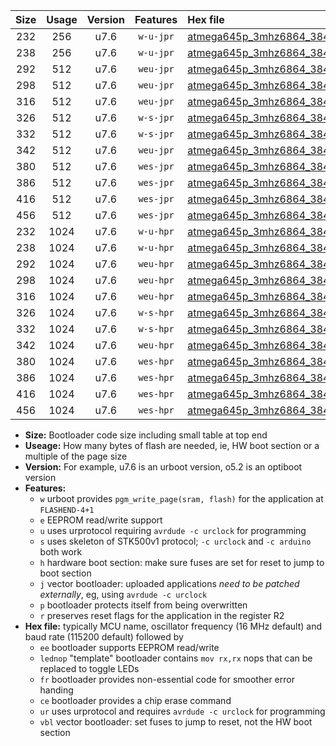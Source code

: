 |Size|Usage|Version|Features|Hex file|
|:-:|:-:|:-:|:-:|:--|
|232|256|u7.6|`w-u-jpr`|[atmega645p_3mhz6864_38400bps_ur_vbl.hex](https://raw.githubusercontent.com/stefanrueger/urboot/main/bootloaders/atmega645p/fcpu_3mhz6864/38400_bps/atmega645p_3mhz6864_38400bps_ur_vbl.hex)|
|238|256|u7.6|`w-u-jpr`|[atmega645p_3mhz6864_38400bps_lednop_ur_vbl.hex](https://raw.githubusercontent.com/stefanrueger/urboot/main/bootloaders/atmega645p/fcpu_3mhz6864/38400_bps/atmega645p_3mhz6864_38400bps_lednop_ur_vbl.hex)|
|292|512|u7.6|`weu-jpr`|[atmega645p_3mhz6864_38400bps_ee_ur_vbl.hex](https://raw.githubusercontent.com/stefanrueger/urboot/main/bootloaders/atmega645p/fcpu_3mhz6864/38400_bps/atmega645p_3mhz6864_38400bps_ee_ur_vbl.hex)|
|298|512|u7.6|`weu-jpr`|[atmega645p_3mhz6864_38400bps_ee_lednop_ur_vbl.hex](https://raw.githubusercontent.com/stefanrueger/urboot/main/bootloaders/atmega645p/fcpu_3mhz6864/38400_bps/atmega645p_3mhz6864_38400bps_ee_lednop_ur_vbl.hex)|
|316|512|u7.6|`weu-jpr`|[atmega645p_3mhz6864_38400bps_ee_lednop_fr_ur_vbl.hex](https://raw.githubusercontent.com/stefanrueger/urboot/main/bootloaders/atmega645p/fcpu_3mhz6864/38400_bps/atmega645p_3mhz6864_38400bps_ee_lednop_fr_ur_vbl.hex)|
|326|512|u7.6|`w-s-jpr`|[atmega645p_3mhz6864_38400bps_vbl.hex](https://raw.githubusercontent.com/stefanrueger/urboot/main/bootloaders/atmega645p/fcpu_3mhz6864/38400_bps/atmega645p_3mhz6864_38400bps_vbl.hex)|
|332|512|u7.6|`w-s-jpr`|[atmega645p_3mhz6864_38400bps_lednop_vbl.hex](https://raw.githubusercontent.com/stefanrueger/urboot/main/bootloaders/atmega645p/fcpu_3mhz6864/38400_bps/atmega645p_3mhz6864_38400bps_lednop_vbl.hex)|
|342|512|u7.6|`weu-jpr`|[atmega645p_3mhz6864_38400bps_ee_lednop_fr_ce_ur_vbl.hex](https://raw.githubusercontent.com/stefanrueger/urboot/main/bootloaders/atmega645p/fcpu_3mhz6864/38400_bps/atmega645p_3mhz6864_38400bps_ee_lednop_fr_ce_ur_vbl.hex)|
|380|512|u7.6|`wes-jpr`|[atmega645p_3mhz6864_38400bps_ee_vbl.hex](https://raw.githubusercontent.com/stefanrueger/urboot/main/bootloaders/atmega645p/fcpu_3mhz6864/38400_bps/atmega645p_3mhz6864_38400bps_ee_vbl.hex)|
|386|512|u7.6|`wes-jpr`|[atmega645p_3mhz6864_38400bps_ee_lednop_vbl.hex](https://raw.githubusercontent.com/stefanrueger/urboot/main/bootloaders/atmega645p/fcpu_3mhz6864/38400_bps/atmega645p_3mhz6864_38400bps_ee_lednop_vbl.hex)|
|416|512|u7.6|`wes-jpr`|[atmega645p_3mhz6864_38400bps_ee_lednop_fr_vbl.hex](https://raw.githubusercontent.com/stefanrueger/urboot/main/bootloaders/atmega645p/fcpu_3mhz6864/38400_bps/atmega645p_3mhz6864_38400bps_ee_lednop_fr_vbl.hex)|
|456|512|u7.6|`wes-jpr`|[atmega645p_3mhz6864_38400bps_ee_lednop_fr_ce_vbl.hex](https://raw.githubusercontent.com/stefanrueger/urboot/main/bootloaders/atmega645p/fcpu_3mhz6864/38400_bps/atmega645p_3mhz6864_38400bps_ee_lednop_fr_ce_vbl.hex)|
|232|1024|u7.6|`w-u-hpr`|[atmega645p_3mhz6864_38400bps_ur.hex](https://raw.githubusercontent.com/stefanrueger/urboot/main/bootloaders/atmega645p/fcpu_3mhz6864/38400_bps/atmega645p_3mhz6864_38400bps_ur.hex)|
|238|1024|u7.6|`w-u-hpr`|[atmega645p_3mhz6864_38400bps_lednop_ur.hex](https://raw.githubusercontent.com/stefanrueger/urboot/main/bootloaders/atmega645p/fcpu_3mhz6864/38400_bps/atmega645p_3mhz6864_38400bps_lednop_ur.hex)|
|292|1024|u7.6|`weu-hpr`|[atmega645p_3mhz6864_38400bps_ee_ur.hex](https://raw.githubusercontent.com/stefanrueger/urboot/main/bootloaders/atmega645p/fcpu_3mhz6864/38400_bps/atmega645p_3mhz6864_38400bps_ee_ur.hex)|
|298|1024|u7.6|`weu-hpr`|[atmega645p_3mhz6864_38400bps_ee_lednop_ur.hex](https://raw.githubusercontent.com/stefanrueger/urboot/main/bootloaders/atmega645p/fcpu_3mhz6864/38400_bps/atmega645p_3mhz6864_38400bps_ee_lednop_ur.hex)|
|316|1024|u7.6|`weu-hpr`|[atmega645p_3mhz6864_38400bps_ee_lednop_fr_ur.hex](https://raw.githubusercontent.com/stefanrueger/urboot/main/bootloaders/atmega645p/fcpu_3mhz6864/38400_bps/atmega645p_3mhz6864_38400bps_ee_lednop_fr_ur.hex)|
|326|1024|u7.6|`w-s-hpr`|[atmega645p_3mhz6864_38400bps.hex](https://raw.githubusercontent.com/stefanrueger/urboot/main/bootloaders/atmega645p/fcpu_3mhz6864/38400_bps/atmega645p_3mhz6864_38400bps.hex)|
|332|1024|u7.6|`w-s-hpr`|[atmega645p_3mhz6864_38400bps_lednop.hex](https://raw.githubusercontent.com/stefanrueger/urboot/main/bootloaders/atmega645p/fcpu_3mhz6864/38400_bps/atmega645p_3mhz6864_38400bps_lednop.hex)|
|342|1024|u7.6|`weu-hpr`|[atmega645p_3mhz6864_38400bps_ee_lednop_fr_ce_ur.hex](https://raw.githubusercontent.com/stefanrueger/urboot/main/bootloaders/atmega645p/fcpu_3mhz6864/38400_bps/atmega645p_3mhz6864_38400bps_ee_lednop_fr_ce_ur.hex)|
|380|1024|u7.6|`wes-hpr`|[atmega645p_3mhz6864_38400bps_ee.hex](https://raw.githubusercontent.com/stefanrueger/urboot/main/bootloaders/atmega645p/fcpu_3mhz6864/38400_bps/atmega645p_3mhz6864_38400bps_ee.hex)|
|386|1024|u7.6|`wes-hpr`|[atmega645p_3mhz6864_38400bps_ee_lednop.hex](https://raw.githubusercontent.com/stefanrueger/urboot/main/bootloaders/atmega645p/fcpu_3mhz6864/38400_bps/atmega645p_3mhz6864_38400bps_ee_lednop.hex)|
|416|1024|u7.6|`wes-hpr`|[atmega645p_3mhz6864_38400bps_ee_lednop_fr.hex](https://raw.githubusercontent.com/stefanrueger/urboot/main/bootloaders/atmega645p/fcpu_3mhz6864/38400_bps/atmega645p_3mhz6864_38400bps_ee_lednop_fr.hex)|
|456|1024|u7.6|`wes-hpr`|[atmega645p_3mhz6864_38400bps_ee_lednop_fr_ce.hex](https://raw.githubusercontent.com/stefanrueger/urboot/main/bootloaders/atmega645p/fcpu_3mhz6864/38400_bps/atmega645p_3mhz6864_38400bps_ee_lednop_fr_ce.hex)|

- **Size:** Bootloader code size including small table at top end
- **Useage:** How many bytes of flash are needed, ie, HW boot section or a multiple of the page size
- **Version:** For example, u7.6 is an urboot version, o5.2 is an optiboot version
- **Features:**
  + `w` urboot provides `pgm_write_page(sram, flash)` for the application at `FLASHEND-4+1`
  + `e` EEPROM read/write support
  + `u` uses urprotocol requiring `avrdude -c urclock` for programming
  + `s` uses skeleton of STK500v1 protocol; `-c urclock` and `-c arduino` both work
  + `h` hardware boot section: make sure fuses are set for reset to jump to boot section
  + `j` vector bootloader: uploaded applications *need to be patched externally*, eg, using `avrdude -c urclock`
  + `p` bootloader protects itself from being overwritten
  + `r` preserves reset flags for the application in the register R2
- **Hex file:** typically MCU name, oscillator frequency (16 MHz default) and baud rate (115200 default) followed by
  + `ee` bootloader supports EEPROM read/write
  + `lednop` "template" bootloader contains `mov rx,rx` nops that can be replaced to toggle LEDs
  + `fr` bootloader provides non-essential code for smoother error handing
  + `ce` bootloader provides a chip erase command
  + `ur` uses urprotocol and requires `avrdude -c urclock` for programming
  + `vbl` vector bootloader: set fuses to jump to reset, not the HW boot section
